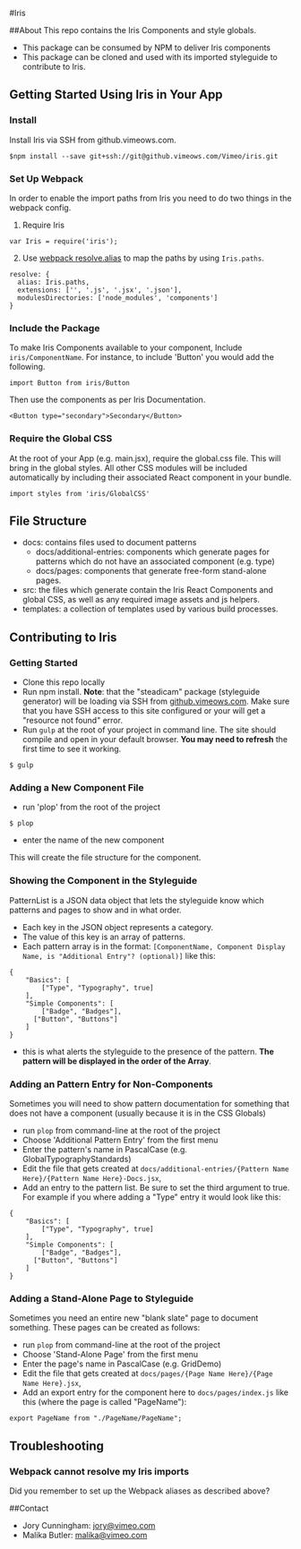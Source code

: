 #Iris

##About
This repo contains the Iris Components and style globals.

* This package can be consumed by NPM to deliver Iris components
* This package can be cloned and used with its imported styleguide to contribute to Iris.

## Getting Started Using Iris in Your App

### Install
Install Iris via SSH from github.vimeows.com.

```
$npm install --save git+ssh://git@github.vimeows.com/Vimeo/iris.git
```

### Set Up Webpack
In order to enable the import paths from Iris you need to do two things in the webpack config.

1) Require Iris
```
var Iris = require('iris');
```

2) Use [webpack resolve.alias](http://webpack.github.io/docs/configuration.html#resolve-alias) to map the paths by using `Iris.paths`.

```
resolve: {
  alias: Iris.paths,
  extensions: ['', '.js', '.jsx', '.json'],
  modulesDirectories: ['node_modules', 'components']
}
```
### Include the Package
To make Iris Components available to your component, Include `iris/ComponentName`. For instance, to include 'Button' you would add the following.
```
import Button from iris/Button
```

Then use the components as per Iris Documentation.

```
<Button type="secondary">Secondary</Button>
```

### Require the Global CSS
At the root of your App (e.g. main.jsx), require the global.css file. This will bring in the global styles. All other CSS modules will be included automatically by including their associated React component in your bundle.
```
import styles from 'iris/GlobalCSS'
```


## File Structure

* docs: contains files used to document patterns
  * docs/additional-entries: components which generate pages for patterns which do not have an associated component (e.g. type)
  * docs/pages: components that generate free-form stand-alone pages.
* src: the files which generate contain the Iris React Components and global CSS, as well as any required image assets and js helpers.
* templates: a collection of templates used by various build processes.


## Contributing to Iris
### Getting Started
* Clone this repo locally
* Run npm install. **Note**: that the "steadicam" package (styleguide generator) will be loading via SSH from [github.vimeows.com](https://github.vimeows.com/Vimeo/steadicam). Make sure that you have SSH access to this site configured or your will get a "resource not found" error.
* Run `gulp` at the root of your project in command line. The site should compile and open in your default browser. **You may need to refresh** the first time to see it working.

```
$ gulp
```
### Adding a New Component File

* run 'plop' from the root of the project
```
$ plop
```
* enter the name of the new component


This will create the file structure for the component.

### Showing the Component in the Styleguide
PatternList is a JSON data object that lets the styleguide know which patterns and pages to show and in what order.

* Each key in the JSON object represents a category.
* The value of this key is an array of patterns.
* Each pattern array is in the format: ```[ComponentName, Component Display Name, is "Additional Entry"? (optional)]``` like this:

```
{
	"Basics": [
		["Type", "Typography", true]
	],
	"Simple Components": [
		["Badge", "Badges"],
	  ["Button", "Buttons"]
	]
}
```

* this is what alerts the styleguide to the presence of the pattern. **The pattern will be displayed in the order of the Array**.

### Adding an Pattern Entry for Non-Components
Sometimes you will need to show pattern documentation for something that does not have a component (usually because it is in the CSS Globals)

* run `plop` from command-line at the root of the project
* Choose 'Additional Pattern Entry' from the first menu
* Enter the pattern's name in PascalCase (e.g. GlobalTypographyStandards)
* Edit the file that gets created at `docs/additional-entries/{Pattern Name Here}/{Pattern Name Here}-Docs.jsx`,
* Add an entry to the pattern list. Be sure to set the third argument to true. For example if you where adding a "Type" entry it would look like this:

```
{
	"Basics": [
		["Type", "Typography", true]
	],
	"Simple Components": [
		["Badge", "Badges"],
	  ["Button", "Buttons"]
	]
}
```

### Adding a Stand-Alone Page to Styleguide
Sometimes you need an entire new "blank slate" page to document something. These pages can be created as follows:

* run `plop` from command-line at the root of the project
* Choose 'Stand-Alone Page' from the first menu
* Enter the page's name in PascalCase (e.g. GridDemo)
* Edit the file that gets created at `docs/pages/{Page Name Here}/{Page Name Here}.jsx`,
* Add an export entry for the component here to `docs/pages/index.js` like this (where the page is called "PageName"):

```
export PageName from "./PageName/PageName";
```

## Troubleshooting

### Webpack cannot resolve my Iris imports
Did you remember to set up the Webpack aliases as described above?

##Contact
* Jory Cunningham: jory@vimeo.com
* Malika Butler: malika@vimeo.com

